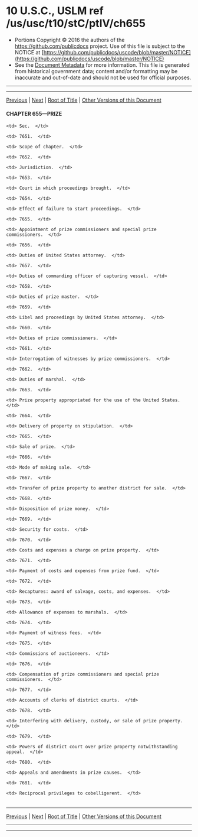 ---
---

# 10 U.S.C., USLM ref /us/usc/t10/stC/ptIV/ch655

* Portions Copyright © 2016 the authors of the https://github.com/publicdocs project.
  Use of this file is subject to the NOTICE at [https://github.com/publicdocs/uscode/blob/master/NOTICE](https://github.com/publicdocs/uscode/blob/master/NOTICE)
* See the [Document Metadata](././../../../../../..//README.md) for more information.
  This file is generated from historical government data; content and/or formatting may be inaccurate and out-of-date and should not be used for official purposes.

----------
----------

[Previous](./../../../../../..//us/usc/t10/stC/ptIV/ch653/m__us_usc_t10_s7625.md) | [Next](./../../../../../..//us/usc/t10/stC/ptIV/ch655/m__us_usc_t10_s7651.md) | [Root of Title](./../../../../../../) | [Other Versions of this Document](https://publicdocs.github.io/go/links?ns=uslm&ref=%2Fus%2Fusc%2Ft10%2FstC%2FptIV%2Fch655)

#### CHAPTER 655—PRIZE

<table>

  <tr>

    <td> Sec.  </td>

  </tr>

  <tr>

    <td> 7651.  </td>

    <td> Scope of chapter.  </td>

  </tr>

  <tr>

    <td> 7652.  </td>

    <td> Jurisdiction.  </td>

  </tr>

  <tr>

    <td> 7653.  </td>

    <td> Court in which proceedings brought.  </td>

  </tr>

  <tr>

    <td> 7654.  </td>

    <td> Effect of failure to start proceedings.  </td>

  </tr>

  <tr>

    <td> 7655.  </td>

    <td> Appointment of prize commissioners and special prize commissioners.  </td>

  </tr>

  <tr>

    <td> 7656.  </td>

    <td> Duties of United States attorney.  </td>

  </tr>

  <tr>

    <td> 7657.  </td>

    <td> Duties of commanding officer of capturing vessel.  </td>

  </tr>

  <tr>

    <td> 7658.  </td>

    <td> Duties of prize master.  </td>

  </tr>

  <tr>

    <td> 7659.  </td>

    <td> Libel and proceedings by United States attorney.  </td>

  </tr>

  <tr>

    <td> 7660.  </td>

    <td> Duties of prize commissioners.  </td>

  </tr>

  <tr>

    <td> 7661.  </td>

    <td> Interrogation of witnesses by prize commissioners.  </td>

  </tr>

  <tr>

    <td> 7662.  </td>

    <td> Duties of marshal.  </td>

  </tr>

  <tr>

    <td> 7663.  </td>

    <td> Prize property appropriated for the use of the United States.  </td>

  </tr>

  <tr>

    <td> 7664.  </td>

    <td> Delivery of property on stipulation.  </td>

  </tr>

  <tr>

    <td> 7665.  </td>

    <td> Sale of prize.  </td>

  </tr>

  <tr>

    <td> 7666.  </td>

    <td> Mode of making sale.  </td>

  </tr>

  <tr>

    <td> 7667.  </td>

    <td> Transfer of prize property to another district for sale.  </td>

  </tr>

  <tr>

    <td> 7668.  </td>

    <td> Disposition of prize money.  </td>

  </tr>

  <tr>

    <td> 7669.  </td>

    <td> Security for costs.  </td>

  </tr>

  <tr>

    <td> 7670.  </td>

    <td> Costs and expenses a charge on prize property.  </td>

  </tr>

  <tr>

    <td> 7671.  </td>

    <td> Payment of costs and expenses from prize fund.  </td>

  </tr>

  <tr>

    <td> 7672.  </td>

    <td> Recaptures: award of salvage, costs, and expenses.  </td>

  </tr>

  <tr>

    <td> 7673.  </td>

    <td> Allowance of expenses to marshals.  </td>

  </tr>

  <tr>

    <td> 7674.  </td>

    <td> Payment of witness fees.  </td>

  </tr>

  <tr>

    <td> 7675.  </td>

    <td> Commissions of auctioneers.  </td>

  </tr>

  <tr>

    <td> 7676.  </td>

    <td> Compensation of prize commissioners and special prize commissioners.  </td>

  </tr>

  <tr>

    <td> 7677.  </td>

    <td> Accounts of clerks of district courts.  </td>

  </tr>

  <tr>

    <td> 7678.  </td>

    <td> Interfering with delivery, custody, or sale of prize property.  </td>

  </tr>

  <tr>

    <td> 7679.  </td>

    <td> Powers of district court over prize property notwithstanding appeal.  </td>

  </tr>

  <tr>

    <td> 7680.  </td>

    <td> Appeals and amendments in prize causes.  </td>

  </tr>

  <tr>

    <td> 7681.  </td>

    <td> Reciprocal privileges to cobelligerent.  </td>

  </tr>

</table>

----------

[Previous](./../../../../../..//us/usc/t10/stC/ptIV/ch653/m__us_usc_t10_s7625.md) | [Next](./../../../../../..//us/usc/t10/stC/ptIV/ch655/m__us_usc_t10_s7651.md) | [Root of Title](./../../../../../../) | [Other Versions of this Document](https://publicdocs.github.io/go/links?ns=uslm&ref=%2Fus%2Fusc%2Ft10%2FstC%2FptIV%2Fch655)

----------
----------



